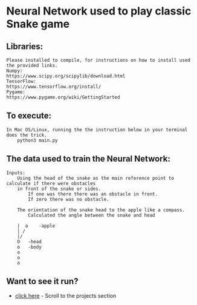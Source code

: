 # Neural Network used to play classic Snake game

## Libraries:
    Please installed to compile, for instructions on how to install used the provided links.
    Numpy:
    https://www.scipy.org/scipylib/download.html
    TensorFlow:
    https://www.tensorflow.org/install/
    Pygame:
    https://www.pygame.org/wiki/GettingStarted
## To execute:
    In Mac OS/Linux, running the the instruction below in your terminal does the trick. 
        python3 main.py
## The data used to train the Neural Network:
    Inputs:
        Using the head of the snake as the main reference point to calculate if there were obstacles 
        in front of the snake or sides.
            If one was there there was an obstacle in front.
            If zero there was no obstacle.
            
        The orientation of the snake head to the apple like a compass.
            Calculated the angle between the snake and head
        
        |  a    -apple
        | /
        |/
        O   -head
        o   -body
        o
        o
        o

## Want to see it run?
* [click here](http://aaguirre.io/) - Scroll to the projects section

    








